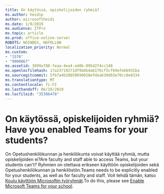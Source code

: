 ```yaml
---
title: On käytössä, opiskelijoiden ryhmiä?
ms.author: heidip
author: microsoftheidi
ms.date: 1/9/2019
ms.audience: ITPro
ms.topic: article
ms.prod: office-online-server
ROBOTS: NOINDEX, NOFOLLOW
localization_priority: Normal
ms.custom:
- "1576"
- "9000067"
ms.assetid: 3899a788-feaa-4ea4-a40b-09542f4cc148
ms.openlocfilehash: 17a23719271df9b0b4a61f6cf5cf69efebb931ba
ms.sourcegitcommit: 5fb7a4b28859690020efdea630d03e70cc0e6334
ms.translationtype: MT
ms.contentlocale: fi-FI
ms.lasthandoff: 06/28/2019
ms.locfileid: "35386478"
---
```

# <a name="have-you-enabled-teams-for-your-students"></a><span data-ttu-id="aed91-102">On käytössä, opiskelijoiden ryhmiä?</span><span class="sxs-lookup"><span data-stu-id="aed91-102">Have you enabled Teams for your students?</span></span>

<span data-ttu-id="aed91-103">On Opetushenkilökunnan ja henkilökunta voivat käyttää ryhmiä, mutta opiskelijoiden ei?</span><span class="sxs-lookup"><span data-stu-id="aed91-103">Are faculty and staff able to access Teams, but your students can't?</span></span> <span data-ttu-id="aed91-104">Ryhmien on otettava erikseen käyttöön opiskelijoiden sekä Opetushenkilökunnan ja henkilöstön.</span><span class="sxs-lookup"><span data-stu-id="aed91-104">Teams needs to be explicitly enabled for your students, as well as for faculty and staff.</span></span> <span data-ttu-id="aed91-105">Voit tehdä tämän, katso [Koulu käyttöön Microsoftin työryhmät](https://docs.microsoft.com/education/get-started/enable-microsoft-teams).</span><span class="sxs-lookup"><span data-stu-id="aed91-105">To do this, please see [Enable Microsoft Teams for your school](https://docs.microsoft.com/education/get-started/enable-microsoft-teams).</span></span>
  